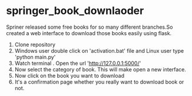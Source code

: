 # springer_book_downlaoder
Spriner released some free books for so many  different branches.So created a web interface to download those books easily using flask.  

1. Clone repository<br>
2. Windows user double click on 'activation.bat' file and Linux user type 'python main.py'<br>
3. Watch terminal . Open the url 'http://127.0.0.1:5000/' <br>
4. Now select the category of book. This will make open a new interface.<br>
5. Now click on the book you want to download<br>
5. It's a confirmation page whether you really want to download book or not.<br>

 
